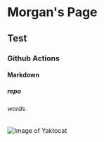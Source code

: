 # Morgan's Page
## Test
### Github Actions
#### Markdown
##### repo
###### words 

![Image of Yaktocat](https://octodex.github.com/images/yaktocat.png)
